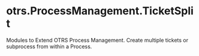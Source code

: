 otrs.ProcessManagement.TicketSplit
==================================

Modules to Extend OTRS Process Management. Create multiple tickets or subprocess from within a Process. 
